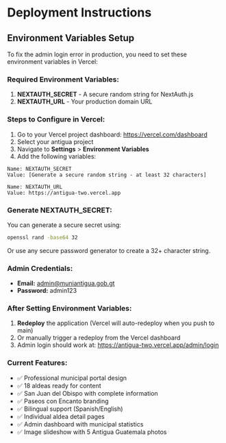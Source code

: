 # Deployment Instructions

## Environment Variables Setup

To fix the admin login error in production, you need to set these environment variables in Vercel:

### Required Environment Variables:

1. **NEXTAUTH_SECRET** - A secure random string for NextAuth.js
2. **NEXTAUTH_URL** - Your production domain URL

### Steps to Configure in Vercel:

1. Go to your Vercel project dashboard: https://vercel.com/dashboard
2. Select your antigua project
3. Navigate to **Settings** > **Environment Variables**
4. Add the following variables:

```
Name: NEXTAUTH_SECRET
Value: [Generate a secure random string - at least 32 characters]

Name: NEXTAUTH_URL  
Value: https://antigua-two.vercel.app
```

### Generate NEXTAUTH_SECRET:

You can generate a secure secret using:
```bash
openssl rand -base64 32
```

Or use any secure password generator to create a 32+ character string.

### Admin Credentials:

- **Email:** admin@muniantigua.gob.gt
- **Password:** admin123

### After Setting Environment Variables:

1. **Redeploy** the application (Vercel will auto-redeploy when you push to main)
2. Or manually trigger a redeploy from the Vercel dashboard
3. Admin login should work at: https://antigua-two.vercel.app/admin/login

### Current Features:

- ✅ Professional municipal portal design
- ✅ 18 aldeas ready for content
- ✅ San Juan del Obispo with complete information  
- ✅ Paseos con Encanto branding
- ✅ Bilingual support (Spanish/English)
- ✅ Individual aldea detail pages
- ✅ Admin dashboard with municipal statistics
- ✅ Image slideshow with 5 Antigua Guatemala photos